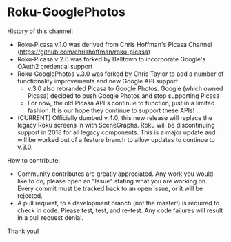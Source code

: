 # Roku-GooglePhotos

History of this channel:

  - Roku-Picasa v.1.0 was derived from Chris Hoffman's Picasa Channel (https://github.com/chrishoffman/roku-picasa)
  - Roku-Picasa v.2.0 was forked by Belltown to incorporate Google's OAuth2 credential support
  - Roku-GooglePhotos v.3.0 was forked by Chris Taylor to add a number of functionality improvements and new Google API support.
     - v.3.0 also rebranded Picasa to Google Photos. Google (which owned Picasa) decided to push Google Photos and stop supporting Picasa
     - For now, the old Picasa API's continue to function, just in a limited fashion. It is our hope they continue to support these APIs!
  - (CURRENT) Officially dumbed v.4.0, this new release will replace the legacy Roku screens in with SceneGraphs. Roku will be discontinuing support in 2018 for all legacy components. This is a major update and will be worked out of a feature branch to allow updates to continue to v.3.0.


How to contribute:

  - Community contributes are greatly appreciated. Any work you would like to do, please open an "Issue" stating what you are working on. Every commit must be tracked back to an open issue, or it will be rejected.
  - A pull request, to a development branch (not the master!) is required to check in code. Please test, test, and re-test. Any code failures will result in a pull request denial.

Thank you!
